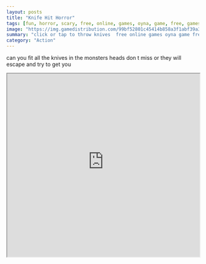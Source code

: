 ```yaml
---
layout: posts
title: "Knife Hit Horror"
tags: [fun, horror, scary, free, online, games, oyna, game, free, games, play, play, games]
image: "https://img.gamedistribution.com/99bf52801c45414b858a3f1abf39a37f-512x384.jpeg"
summary: "click or tap to throw knives  free online games oyna game free games play play games"
category: "Action"
---
```


can you fit all the knives in the monsters heads don t miss or they will escape and try to get you

<iframe width="100%" height="480px;" src="https://html5.gamedistribution.com/99bf52801c45414b858a3f1abf39a37f/"></iframe>